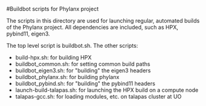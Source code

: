 #Buildbot scripts for Phylanx project

The scripts in this directory are used for launching regular, automated builds
of the Phylanx project.  All dependencies are included, such as HPX, pybind11,
eigen3.

The top level script is buildbot.sh. The other scripts:
* build-hpx.sh: for building HPX
* buildbot_common.sh: for setting common build paths
* buildbot_eigen3.sh: for "building" the eigen3 headers
* buildbot_phylanx.sh: for building phylanx
* buildbot_pybind.sh: for "building" the pybind11 headers
* launch-build-talapas.sh: for launching the HPX build on a compute node
* talapas-gcc.sh: for loading modules, etc. on talapas cluster at UO
